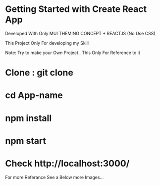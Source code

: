 # Getting Started with Create React App

Developed With Only MUI THEMING CONCEPT + REACTJS (No Use CSS)

This Project Only For developing my Skill  

Note: Try to make your Own Project , This Only For Reference to it

# Clone : git clone 

# cd App-name

# npm install 

# npm start

# Check http://localhost:3000/

For more Referance See a Below more Images...


